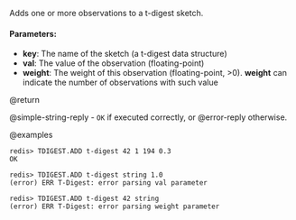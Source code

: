 Adds one or more observations to a t-digest sketch.

#### Parameters:

* **key**: The name of the sketch (a t-digest data structure)
* **val**: The value of the observation (floating-point)
* **weight**: The weight of this observation (floating-point, >0). **weight** can indicate the number of observations with such value

@return

@simple-string-reply - `OK` if executed correctly, or @error-reply otherwise.

@examples

```
redis> TDIGEST.ADD t-digest 42 1 194 0.3
OK
```
```
redis> TDIGEST.ADD t-digest string 1.0
(error) ERR T-Digest: error parsing val parameter
```
```
redis> TDIGEST.ADD t-digest 42 string
(error) ERR T-Digest: error parsing weight parameter
```

